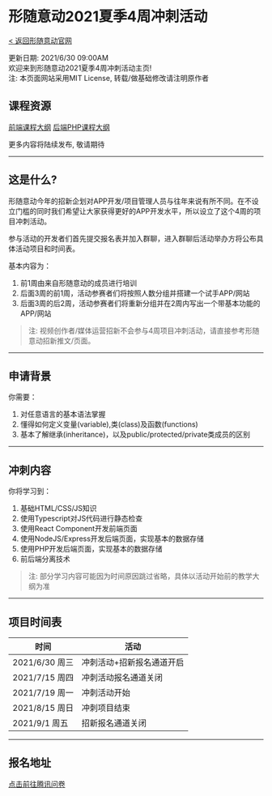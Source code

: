 # 形随意动2021夏季4周冲刺活动
[< 返回形随意动官网](https://www.interactiveplus.org/)
   
更新日期: 2021/6/30 09:00AM   
欢迎来到形随意动2021夏季4周冲刺活动主页!   
注: 本页面网站采用MIT License, 转载/做基础修改请注明原作者   

## 课程资源

[前端课程大纲](Syllabus/Frontend-Syllasbus.md)
[后端PHP课程大纲](Syllabus/PHP-Syllabus.md)

更多内容将陆续发布, 敬请期待

---

## 这是什么?
形随意动今年的招新企划对APP开发/项目管理人员与往年来说有所不同。在不设立门槛的同时我们希望让大家获得更好的APP开发水平，所以设立了这个4周的项目冲刺活动。    

参与活动的开发者们首先提交报名表并加入群聊，进入群聊后活动举办方将公布具体活动项目和时间表。    

基本内容为：    

1. 前1周由来自形随意动的成员进行培训
2. 后面3周的前1周，活动参赛者们将按照人数分组并搭建一个试手APP/网站
3. 后面3周的后2周，活动参赛者们将重新分组并在2周内写出一个带基本功能的APP/网站


> 注: 视频创作者/媒体运营招新不会参与4周项目冲刺活动，请直接参考形随意动招新推文/页面。

---

## 申请背景

你需要：

1. 对任意语言的基本语法掌握
2. 懂得如何定义变量(variable),类(class)及函数(functions)
3. 基本了解继承(inheritance)，以及public/protected/private类成员的区别

---

## 冲刺内容

你将学习到：

1. 基础HTML/CSS/JS知识
2. 使用Typescript对JS代码进行静态检查
3. 使用React Component开发前端页面
4. 使用NodeJS/Express开发后端页面，实现基本的数据存储
5. 使用PHP开发后端页面，实现基本的数据存储
6. 前后端分离技术

> 注: 部分学习内容可能因为时间原因跳过省略，具体以活动开始前的教学大纲为准

---

## 项目时间表

|时间|活动|
|-|-|
|2021/6/30 周三|冲刺活动+招新报名通道开启|
|2021/7/15 周四|冲刺活动报名通道关闭|
|2021/7/19 周一|冲刺活动开始|
|2021/8/15 周日|冲刺项目结束|
|2021/9/1 周五|招新报名通道关闭|

---

## 报名地址

[点击前往腾讯问卷](https://wj.qq.com/s2/8402748/4dbd/)
